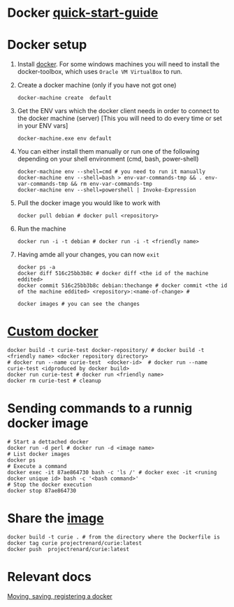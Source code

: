 
# Docker [quick-start-guide](https://docs.docker.com/get-started/)

# Docker setup 

1. Install [docker](https://www.docker.com/). For some windows machines you will need to install the docker-toolbox, which uses `Oracle VM VirtualBox` to run.
2. Create a docker machine (only if you have not got one)

    ```shell
    docker-machine create  default
    ```

3. Get the ENV vars which the docker client needs in order to connect to the docker machine (server) [This you will need to do every time or set in your ENV vars]

    ```shell
    docker-machine.exe env default
    ```

4. You can either install them manually or run one of the following depending on your shell environment (cmd, bash, power-shell)

    ```shell
    docker-machine env --shell=cmd # you need to run it manually
    docker-machine env --shell=bash > env-var-commands-tmp && . env-var-commands-tmp && rm env-var-commands-tmp
    docker-machine env --shell=powershell | Invoke-Expression
    ```

5. Pull the docker image you would like to work with

    ```shell
    docker pull debian # docker pull <repository>
    ```
6. Run the machine

    ```shell
    docker run -i -t debian # docker run -i -t <friendly name>
    ```
7. Having amde all your changes, you can now `exit`

    ```shell
    docker ps -a 
    docker diff 516c25bb3b8c # docker diff <the id of the machine eddited>
    docker commit 516c25bb3b8c debian:thechange # docker commit <the id of the machine eddited> <repository>:<name-of-change> #

    docker images # you can see the changes
    ```

# [Custom docker](https://www.youtube.com/watch?v=hnxI-K10auY)

```shell
docker build -t curie-test docker-repository/ # docker build -t <friendly name> <docker repository directory>
# docker run --name curie-test  <docker-id>  # docker run --name curie-test <idproduced by docker build>
docker run curie-test # docker run <friendly name> 
docker rm curie-test # cleanup 
```

# Sending commands to a runnig docker image

```shell
# Start a dettached docker
docker run -d perl # docker run -d <image name> 
# List docker images
docker ps
# Execute a command
docker exec -it 87ae864730 bash -c 'ls /' # docker exec -it <runing docker unique id> bash -c '<bash command>'
# Stop the docker execution
docker stop 87ae864730
```

# Share the [image](https://docs.docker.com/get-started/part2/#share-your-image)

```shell
docker build -t curie . # from the directory where the Dockerfile is
docker tag curie projectrenard/curie:latest
docker push  projectrenard/curie:latest
```


# Relevant docs
[Moving, saving, registering a docker](https://blog.giantswarm.io/moving-docker-container-images-around/)

